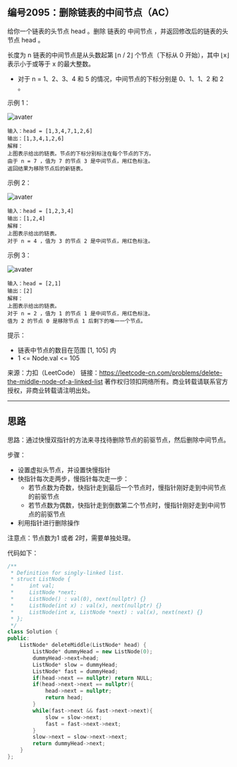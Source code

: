 ## 编号2095：删除链表的中间节点（AC）

给你一个链表的头节点 head 。删除 链表的 中间节点 ，并返回修改后的链表的头节点 head 。

长度为 n 链表的中间节点是从头数起第 ⌊n / 2⌋ 个节点（下标从 0 开始），其中 ⌊x⌋ 表示小于或等于 x 的最大整数。

* 对于 n = 1、2、3、4 和 5 的情况，中间节点的下标分别是 0、1、1、2 和 2 。
 

示例 1：

![avater](https://assets.leetcode.com/uploads/2021/11/16/eg1drawio.png)

```
输入：head = [1,3,4,7,1,2,6]
输出：[1,3,4,1,2,6]
解释：
上图表示给出的链表。节点的下标分别标注在每个节点的下方。
由于 n = 7 ，值为 7 的节点 3 是中间节点，用红色标注。
返回结果为移除节点后的新链表。 
```
示例 2：

![avater](https://assets.leetcode.com/uploads/2021/11/16/eg2drawio.png)

```
输入：head = [1,2,3,4]
输出：[1,2,4]
解释：
上图表示给出的链表。
对于 n = 4 ，值为 3 的节点 2 是中间节点，用红色标注。
```
示例 3：

![avater](https://assets.leetcode.com/uploads/2021/11/16/eg3drawio.png)

```
输入：head = [2,1]
输出：[2]
解释：
上图表示给出的链表。
对于 n = 2 ，值为 1 的节点 1 是中间节点，用红色标注。
值为 2 的节点 0 是移除节点 1 后剩下的唯一一个节点。
```
提示：

* 链表中节点的数目在范围 [1, 105] 内
* 1 <= Node.val <= 105

来源：力扣（LeetCode）
链接：https://leetcode-cn.com/problems/delete-the-middle-node-of-a-linked-list
著作权归领扣网络所有。商业转载请联系官方授权，非商业转载请注明出处。

---
## 思路

思路：通过快慢双指针的方法来寻找待删除节点的前驱节点，然后删除中间节点。

步骤：
* 设置虚拟头节点，并设置快慢指针
* 快指针每次走两步，慢指针每次走一步：
	* 若节点数为奇数，快指针走到最后一个节点时，慢指针刚好走到中间节点的前驱节点
	* 若节点数为偶数，快指针走到倒数第二个节点时，慢指针刚好走到中间节点的前驱节点
* 利用指针进行删除操作

注意点：节点数为1 或者 2时，需要单独处理。


代码如下：
```c++
/**
 * Definition for singly-linked list.
 * struct ListNode {
 *     int val;
 *     ListNode *next;
 *     ListNode() : val(0), next(nullptr) {}
 *     ListNode(int x) : val(x), next(nullptr) {}
 *     ListNode(int x, ListNode *next) : val(x), next(next) {}
 * };
 */
class Solution {
public:
    ListNode* deleteMiddle(ListNode* head) {
        ListNode* dummyHead = new ListNode(0);
        dummyHead->next=head;
        ListNode* slow = dummyHead;
        ListNode* fast = dummyHead;
        if(head->next == nullptr) return NULL;
        if(head->next->next == nullptr){
            head->next = nullptr;
            return head;
        }
        while(fast->next && fast->next->next){
            slow = slow->next;
            fast = fast->next->next;
        }
        slow->next = slow->next->next;
        return dummyHead->next;
    }
};
```
